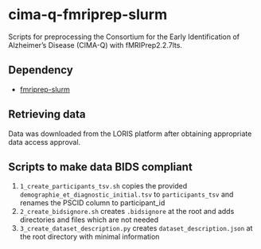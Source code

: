 # cima-q-fmriprep-slurm
Scripts for preprocessing the Consortium for the Early Identification of Alzheimer’s Disease (CIMA-Q) with fMRIPrep2.2.7lts.
## Dependency
- [fmriprep-slurm](https://simexp-documentation.readthedocs.io/en/latest/giga_preprocessing/preprocessing.html)
## Retrieving data
Data was downloaded from the LORIS platform after obtaining appropriate data access approval.

## Scripts to make data BIDS compliant
1. `1_create_participants_tsv.sh` copies the provided `demographie_et_diagnostic_initial.tsv` to `participants_tsv` and renames the PSCID column to participant_id
2. `2_create_bidsignore.sh` creates `.bidsignore` at the root and adds directories and files which are not needed
3. `3_create_dataset_description.py` creates `dataset_description.json` at the root directory with minimal information
